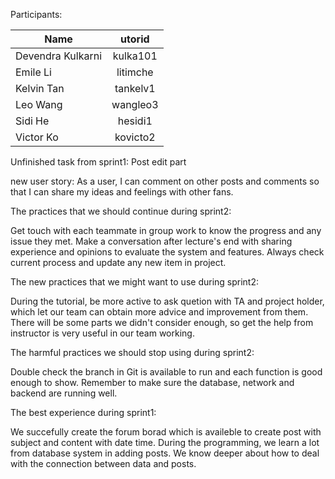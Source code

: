 Participants:

| Name        | utorid           | 
| ------------- |:-------------:| 
| Devendra Kulkarni       | kulka101 | 
| Emile Li      | litimche      | 
| Kelvin Tan | tankelv1      | 
| Leo Wang        | wangleo3 | 
| Sidi He       | hesidi1     | 
| Victor Ko | kovicto2      | 

Unfinished task from sprint1: Post edit part

new user story: As a user, I can comment on other posts and comments so that I can share my ideas and feelings with other fans.

The practices that we should continue during sprint2: 

Get touch with each teammate in group work to know the progress and any issue they met. Make a conversation after lecture's end with sharing experience and opinions to evaluate the system and features. Always check current process and update any new item in project.

The new practices that we might want to use during sprint2:

During the tutorial, be more active to ask quetion with TA and project holder, which let our team can obtain more advice and improvement from them. There will be some parts we didn't consider enough, so get the help from instructor is very useful in our team working.

The harmful practices we should stop using during sprint2:

Double check the branch in Git is available to run and each function is good enough to show. Remember to make sure the database, network and backend are running well.

The best experience during sprint1:

We succefully create the forum borad which is availeble to create post with subject and content with date time. During the programming, we learn a lot from database system in adding posts. We know deeper about how to deal with the connection between data and posts.
